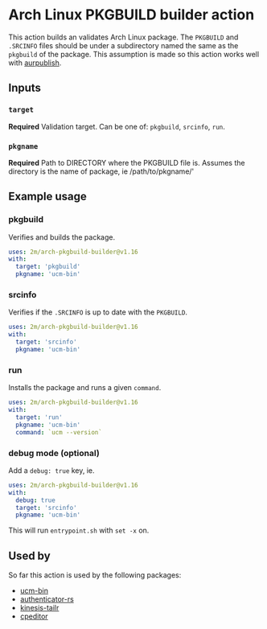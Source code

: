 # Arch Linux PKGBUILD builder action

This action builds an validates Arch Linux package.
The `PKGBUILD` and `.SRCINFO` files should be under a subdirectory named the same as the `pkgbuild` of the package.
This assumption is made so this action works well with [aurpublish].

[aurpublish]: https://github.com/eli-schwartz/aurpublish

## Inputs

### `target`

**Required** Validation target. Can be one of: `pkgbuild`, `srcinfo`, `run`.

### `pkgname`

**Required** Path to DIRECTORY where the PKGBUILD file is.
Assumes the directory is the name of package, ie /path/to/pkgname/'

## Example usage

### pkgbuild

Verifies and builds the package.

```yml
uses: 2m/arch-pkgbuild-builder@v1.16
with:
  target: 'pkgbuild'
  pkgname: 'ucm-bin'
```

### srcinfo

Verifies if the `.SRCINFO` is up to date with the `PKGBUILD`.

```yml
uses: 2m/arch-pkgbuild-builder@v1.16
with:
  target: 'srcinfo'
  pkgname: 'ucm-bin'
```

### run

Installs the package and runs a given `command`.

```yml
uses: 2m/arch-pkgbuild-builder@v1.16
with:
  target: 'run'
  pkgname: 'ucm-bin'
  command: `ucm --version`
```

### debug mode (optional)

Add a `debug: true` key, ie.

 ```yml
 uses: 2m/arch-pkgbuild-builder@v1.16
 with:
   debug: true
   target: 'srcinfo'
   pkgname: 'ucm-bin'
 ```

This will run `entrypoint.sh` with `set -x` on.

## Used by

So far this action is used by the following packages:

* [ucm-bin](https://github.com/2m/ucm-bin-pkgbuild)
* [authenticator-rs](https://github.com/grumlimited/authenticator-rs)
* [kinesis-tailr](https://github.com/grumlimited/kinesis-tailr)
* [cpeditor](https://github.com/cpeditor/cpeditor)
